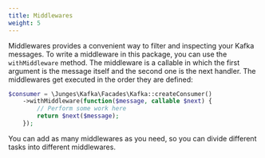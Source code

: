 ```yaml
---
title: Middlewares
weight: 5
---
```


Middlewares provides a convenient way to filter and inspecting your Kafka messages. To write a middleware in this package, you can use the `withMiddleware` method. The middleware is a callable in which the first argument is the message itself and the second one is the next handler. The middlewares get executed in the order they are defined:

```php
$consumer = \Junges\Kafka\Facades\Kafka::createConsumer()
    ->withMiddleware(function($message, callable $next) {
        // Perform some work here
        return $next($message);
    });
```

You can add as many middlewares as you need, so you can divide different tasks into different middlewares.